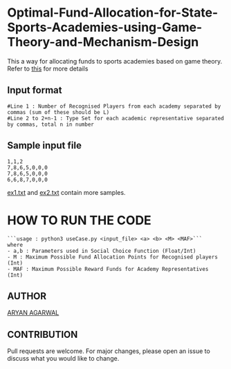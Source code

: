 # Optimal-Fund-Allocation-for-State-Sports-Academies-using-Game-Theory-and-Mechanism-Design
This a way for allocating funds to sports academies based on game theory. Refer to [this](https://github.com/worldinmyfist/Optimal-Fund-Allocation-for-State-Sports-Academies-using-Game-Theory-and-Mechanism-Design/blob/main/Report.pdf) for more details

## Input format
    #Line 1 : Number of Recognised Players from each academy separated by commas (sum of these should be L)
    #Line 2 to 2+n-1 : Type Set for each academic representative separated by commas, total n in number
    
## Sample input file
    1,1,2
    7,8,6,5,0,0,0
    7,8,6,5,0,0,0
    6,6,8,7,0,0,0
 
 [ex1.txt](https://github.com/worldinmyfist/Optimal-Fund-Allocation-for-State-Sports-Academies-using-Game-Theory-and-Mechanism-Design/blob/main/ex1.txt) and [ex2.txt](https://github.com/worldinmyfist/Optimal-Fund-Allocation-for-State-Sports-Academies-using-Game-Theory-and-Mechanism-Design/blob/main/ex2.txt) contain more samples.
    
# HOW TO RUN THE CODE
    ```usage : python3 useCase.py <input_file> <a> <b> <M> <MAF>```
    where
    - a,b : Parameters used in Social Choice Function (Float/Int)
    - M : Maximum Possible Fund Allocation Points for Recognised players (Int)
    - MAF : Maximum Possible Reward Funds for Academy Representatives (Int)
    
## AUTHOR
[ARYAN AGARWAL](https://github.com/worldinmyfist/)

## CONTRIBUTION
Pull requests are welcome. For major changes, please open an issue to discuss what you would like to change.

